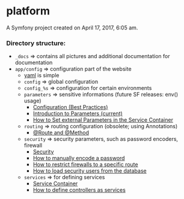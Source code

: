 platform
========

A Symfony project created on April 17, 2017, 6:05 am.


### Directory structure:
- `_docs` =>  contains all pictures and additional documentation for documentation
- `app/config` => configuration part of the website
    - [yaml][sf_yaml] is simple
    - `config` => global configuration
    - `config_%s` => configuration for certain environments
    - `parameters` => sensitive informations (future SF releases: env() usage)
        - [Configuration (Best Practices)][sf_config_parameters_1]
        - [Introduction to Parameters (current)][sf_config_parameters_2]
        - [How to Set external Parameters in the Service Container][sf_config_parameters_3]
    - `routing` => routing configuration (obsolete; using Annotations)
        - [@Route and @Method][sf_routing_annotations]
    - `security` => security parameters, such as password encoders, firewall
        - [Security][sf_security]
        - [How to manually encode a password][sf_security_password_encode]
        - [How to restrict firewalls to a specific route][sf_security_firewall]
        - [How to load security users from the database][sf_security_entity_provider]
    - `services` => for defining services
        - [Service Container][sf_service_container]
        - [How to define controllers as services][sf_service_controller]




[sf_yaml]: https://symfony.com/doc/current/components/yaml/yaml_format.html
[sf_config_parameters_1]: https://symfony.com/doc/current/best_practices/configuration.html#infrastructure-related-configuration
[sf_config_parameters_2]: https://symfony.com/doc/current/service_container/parameters.html
[sf_config_parameters_3]: https://symfony.com/doc/current/configuration/external_parameters.html
[sf_routing_annotations]: https://symfony.com/doc/current/bundles/SensioFrameworkExtraBundle/annotations/routing.html
[sf_security]: https://symfony.com/doc/current/security.html
[sf_security_password_encode]: https://symfony.com/doc/current/security/password_encoding.html
[sf_security_firewall]: https://symfony.com/doc/current/security/firewall_restriction.html
[sf_security_entity_provider]: https://symfony.com/doc/current/security/entity_provider.html
[sf_service_container]: https://symfony.com/doc/current/service_container.html
[sf_service_controller]: https://symfony.com/doc/current/controller/service.html